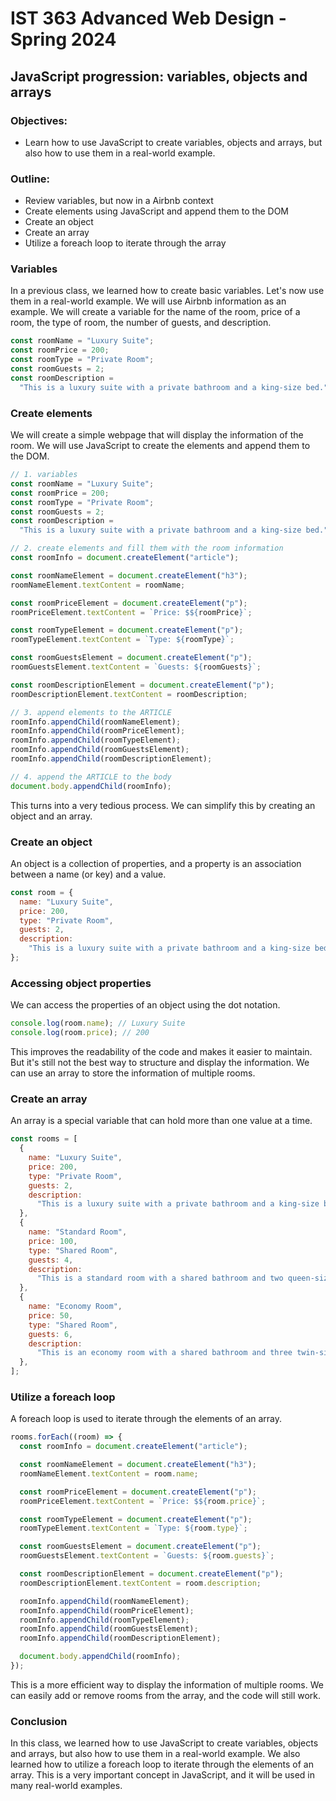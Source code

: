 # IST 363 Advanced Web Design - Spring 2024

## JavaScript progression: variables, objects and arrays

### Objectives:

- Learn how to use JavaScript to create variables, objects and arrays, but also how to use them in a real-world example.

### Outline:

- Review variables, but now in a Airbnb context
- Create elements using JavaScript and append them to the DOM
- Create an object
- Create an array
- Utilize a foreach loop to iterate through the array

### Variables

In a previous class, we learned how to create basic variables. Let's now use them in a real-world example. We will use Airbnb information as an example. We will create a variable for the name of the room, price of a room, the type of room, the number of guests, and description.

```javascript
const roomName = "Luxury Suite";
const roomPrice = 200;
const roomType = "Private Room";
const roomGuests = 2;
const roomDescription =
  "This is a luxury suite with a private bathroom and a king-size bed.";
```

### Create elements

We will create a simple webpage that will display the information of the room. We will use JavaScript to create the elements and append them to the DOM.

```javascript
// 1. variables
const roomName = "Luxury Suite";
const roomPrice = 200;
const roomType = "Private Room";
const roomGuests = 2;
const roomDescription =
  "This is a luxury suite with a private bathroom and a king-size bed.";

// 2. create elements and fill them with the room information
const roomInfo = document.createElement("article");

const roomNameElement = document.createElement("h3");
roomNameElement.textContent = roomName;

const roomPriceElement = document.createElement("p");
roomPriceElement.textContent = `Price: $${roomPrice}`;

const roomTypeElement = document.createElement("p");
roomTypeElement.textContent = `Type: ${roomType}`;

const roomGuestsElement = document.createElement("p");
roomGuestsElement.textContent = `Guests: ${roomGuests}`;

const roomDescriptionElement = document.createElement("p");
roomDescriptionElement.textContent = roomDescription;

// 3. append elements to the ARTICLE
roomInfo.appendChild(roomNameElement);
roomInfo.appendChild(roomPriceElement);
roomInfo.appendChild(roomTypeElement);
roomInfo.appendChild(roomGuestsElement);
roomInfo.appendChild(roomDescriptionElement);

// 4. append the ARTICLE to the body
document.body.appendChild(roomInfo);
```

This turns into a very tedious process. We can simplify this by creating an object and an array.

### Create an object

An object is a collection of properties, and a property is an association between a name (or key) and a value.

```javascript
const room = {
  name: "Luxury Suite",
  price: 200,
  type: "Private Room",
  guests: 2,
  description:
    "This is a luxury suite with a private bathroom and a king-size bed.",
};
```

### Accessing object properties

We can access the properties of an object using the dot notation.

```javascript
console.log(room.name); // Luxury Suite
console.log(room.price); // 200
```

This improves the readability of the code and makes it easier to maintain. But it's still not the best way to structure and display the information. We can use an array to store the information of multiple rooms.

### Create an array

An array is a special variable that can hold more than one value at a time.

```javascript
const rooms = [
  {
    name: "Luxury Suite",
    price: 200,
    type: "Private Room",
    guests: 2,
    description:
      "This is a luxury suite with a private bathroom and a king-size bed.",
  },
  {
    name: "Standard Room",
    price: 100,
    type: "Shared Room",
    guests: 4,
    description:
      "This is a standard room with a shared bathroom and two queen-size beds.",
  },
  {
    name: "Economy Room",
    price: 50,
    type: "Shared Room",
    guests: 6,
    description:
      "This is an economy room with a shared bathroom and three twin-size beds.",
  },
];
```

### Utilize a foreach loop

A foreach loop is used to iterate through the elements of an array.

```javascript
rooms.forEach((room) => {
  const roomInfo = document.createElement("article");

  const roomNameElement = document.createElement("h3");
  roomNameElement.textContent = room.name;

  const roomPriceElement = document.createElement("p");
  roomPriceElement.textContent = `Price: $${room.price}`;

  const roomTypeElement = document.createElement("p");
  roomTypeElement.textContent = `Type: ${room.type}`;

  const roomGuestsElement = document.createElement("p");
  roomGuestsElement.textContent = `Guests: ${room.guests}`;

  const roomDescriptionElement = document.createElement("p");
  roomDescriptionElement.textContent = room.description;

  roomInfo.appendChild(roomNameElement);
  roomInfo.appendChild(roomPriceElement);
  roomInfo.appendChild(roomTypeElement);
  roomInfo.appendChild(roomGuestsElement);
  roomInfo.appendChild(roomDescriptionElement);

  document.body.appendChild(roomInfo);
});
```

This is a more efficient way to display the information of multiple rooms. We can easily add or remove rooms from the array, and the code will still work.

### Conclusion

In this class, we learned how to use JavaScript to create variables, objects and arrays, but also how to use them in a real-world example. We also learned how to utilize a foreach loop to iterate through the elements of an array. This is a very important concept in JavaScript, and it will be used in many real-world examples.
